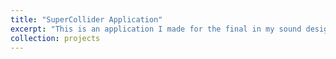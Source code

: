 ```yaml
---
title: "SuperCollider Application"
excerpt: "This is an application I made for the final in my sound design class.<br/> [![IMAGE ALT TEXT](/images/superColliderApplication.png)](https://www.youtube.com/watch?v=lOi8PRqyTMY&t=616s)"
collection: projects
---
```


